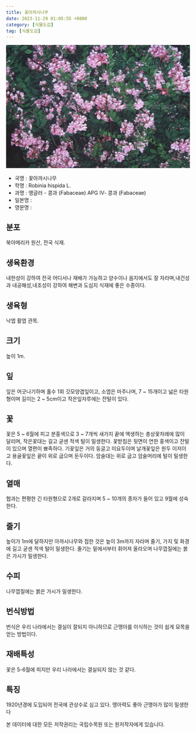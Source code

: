```yaml
---
title: 꽃아까시나무
date: 2023-11-29 01:05:55 +0800
category: [식물도감]
tag: [식물도감]
---
```




![꽃아까시나무](/assets/img/fileUpload/plants/basic/Leguminosae/Robinia/22092/1_th2.JPG)
- 국명 : 꽃아까시나무
- 학명 : Robinia hispida L.
- 과명 : 앵글러 - 콩과 (Fabaceae) APG Ⅳ- 콩과 (Fabaceae)
- 일본명 : 
- 영문명 : 


## 분포
북아메리카 원산, 전국 식재.
## 생육환경
내한성이 강하여 전국 어디서나 재배가 가능하고 양수이나 음지에서도 잘 자라며,내건성과 내공해성,내조성이 강하여 해변과 도심지 식재에 좋은 수종이다.
## 생육형
낙엽 활엽 관목. 
## 크기
높이 1m.
## 잎
잎은 어긋나기하며 홀수 1회 깃모양겹잎이고, 소엽은 마주나며, 7 ~ 15개이고 넓은 타원형이며 길이는 2 ~ 5cm이고 작은잎자루에는 잔털이 있다.
## 꽃
꽃은 5 ~ 6월에 피고 분홍색으로 3 ~ 7개씩 새가지 끝에 액생하는 총상꽃차례에 많이 달리며, 작은꽃대는 길고 굳센 적색 털이 밀생한다. 꽃받침은 뒷면이 연한 홍색이고 잔털이 있으며 열편이 뾰족하다. 기꽃잎은 거의 둥글고 미요두이며 날개꽃잎은 원두 이저이고 용골꽃잎은 끝이 위로 굽으며 둔두이다. 암술대는 위로 굽고 암술머리에 털이 밀생한다.
## 열매
협과는 편평한 긴 타원형으로 2개로 갈라지며 5 ~ 10개의 종자가 들어 있고 9월에 성숙한다.
## 줄기
높이가 1m에 달하지만 아까시나무와 접한 것은 높이 3m까지 자라며 줄기, 가지 및 화경에 길고 굳센 적색 털이 밀생한다. 줄기는 밑에서부터 휘어져 올라오며 나무껍질에는 붉은 가시가 밀생한다.
## 수피
나무껍질에는 붉은 가시가 밀생한다.
## 번식방법
번식은 우리 나라에서는 결실이 잘되지 아니하므로 근맹아를 이식하는 것이 쉽게 묘목을 얻는 방법이다.
## 재배특성
꽃은 5-6월에 피지만 우리 나라에서는 결실되지 않는 것 같다.
## 특징
1920년경에 도입되어 전국에 관상수로 심고 있다. 맹아력도 좋아 근맹아가 많이 밀생한다






본 데이터에 대한 모든 저작권리는 국립수목원 또는 원저작자에게 있습니다.
